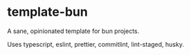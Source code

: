 # template-bun

A sane, opinionated template for bun projects.

Uses typescript, eslint, prettier, commitlint, lint-staged, husky.
